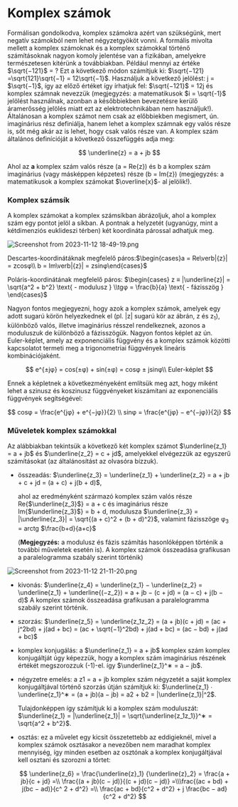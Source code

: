# Komplex számok

Formálisan gondolkodva, komplex számokra azért van szükségünk, mert negatív
számokból nem lehet négyzetgyököt vonni. A formális mivolta mellett a komplex számoknak és a
komplex számokkal történő számításoknak nagyon komoly jelentése van a fizikában, amelyekre
természetesen kitérünk a továbbiakban.
Például mennyi az értéke $\sqrt{−121}$ = ? Ezt a következő módon számítjuk ki: $\sqrt{−121} =\sqrt{121}\sqrt{−1} = 12\sqrt{−1}$. Használjuk a következő jelölést: j = $\sqrt{−1}$, így az előző értéket így írhatjuk
fel: $\sqrt{−121}$ = 12j és komplex számnak nevezzük (megjegyzés: a matematikusok $i = \sqrt{-1}$
jelölést használnak, azonban a későbbiekben bevezetésre kerülő áramerősség jelölés miatt ezt az
elektrotechnikában nem használjuk!).
Általánosan a komplex számot nem csak az előbbiekben megismert, ún. imaginárius rész
definiálja, hanem lehet a komplex számnak egy valós része is, sőt még akár az is lehet, hogy csak
valós része van. A komplex szám általános definícióját a következő összefüggés adja meg:

$$
\underline{z} = a + jb
$$

Ahol az **a** komplex szám valós része (a = Re{z}) és b a komplex szám imaginárius (vagy
másképpen képzetes) része (b = Im{z}) (megjegyzés: a matematikusok a komplex számokat $\overline{x}$-
al jelölik!).

### Komplex számsík

A komplex számokat a komplex számsíkban ábrázoljuk, ahol a komplex szám egy pontot
jelöl a síkban. A pontnak a helyzetét (ugyanúgy, mint a kétdimenziós euklideszi térben) két
koordináta párossal adhatjuk meg.

![Screenshot from 2023-11-12 18-49-19.png](Komplex%20sza%CC%81mok%2051bbb0cf0a7043579022e5098a582626/Screenshot_from_2023-11-12_18-49-19.png)

Descartes-koordinátáknak megfelelő páros:$\begin{cases}a = Re\verb|{z}| = zcosφ\\
b = Im\verb|{z}| = zsinφ\end{cases}$

Poláris-koordinátának megfelelő páros: $\begin{cases}
z ≡ |\underline{z}| = \sqrt{a^2 + b^2} \text{ - modulusz }
\\tgφ = \frac{b}{a} \text{ - fázisszög }
\end{cases}$

Nagyon fontos megjegyezni, hogy azok a komplex számok, amelyek egy adott sugarú
körön helyezkednek el (pl. |z| sugarú kör az ábrán, z és z$_1$), különböző valós, illetve
imaginárius résszel rendelkeznek, azonos a moduluszuk de különböző a fázisszögük.
Nagyon fontos képlet az ún. Euler-képlet, amely az exponenciális függvény és a komplex
számok közötti kapcsolatot termeti meg a trigonometriai függvények lineáris kombinációjaként.

$$
e^{±jφ} = cos(±φ) + sin(±φ) = cosφ ± jsinφ\\
Euler-képlet
$$

Ennek a képletnek a következményeként említsük meg azt, hogy miként lehet a szinusz és
koszinusz függvényeket kiszámítani az exponenciális függvények segítségével:

$$
cosφ = \frac{e^{jφ} + e^{−jφ}}{2}
\\
sinφ = \frac{e^{jφ} − e^{−jφ}}{2j}
$$

### Műveletek komplex számokkal

Az alábbiakban tekintsük a következő két komplex számot $\underline{z_1} = a + jb$ és $\underline{z_2} = c + jd$,
amelyekkel elvégezzük az egyszerű számításokat (az általánosítást az olvasóra bízzuk).

- összeadás:
$\underline{z_3} = \underline{z_1} + \underline{z_2} = a + jb + c + jd = (a + c) + j(b + d)$,
    
    ahol az eredményként származó komplex szám valós része Re{$\underline{z_3}$} = a + c és imaginárius része Im{$\underline{z_3}$} = b + d, modulusza $\underline{z_3} = |\underline{z_3}| = \sqrt{(a + c)^2 + (b + d)^2}$, valamint fázisszöge φ$_3$ = arctg $\frac{b+d}{a+c}$ 
    
    (**Megjegyzés:** a modulusz és fázis számítás hasonlóképpen történik a további műveletek
    esetén is). A komplex számok összeadása grafikusan a paralelogramma szabály szerint történik)
    

![Screenshot from 2023-11-12 21-11-20.png](Komplex%20sza%CC%81mok%2051bbb0cf0a7043579022e5098a582626/Screenshot_from_2023-11-12_21-11-20.png)

- kivonás:
$\underline{z_4} = \underline{z_1} − \underline{z_2} = \underline{z_1} + \underline{(−z_2}) = a + jb − (c + jd) = (a − c) + j(b − d)$
A komplex számok összeadása grafikusan a paralelogramma szabály szerint történik.
- szorzás:
$\underline{z_5} = \underline{z_1z_2} = (a + jb)(c + jd) = (ac + j^2bd) + j(ad + bc) = (ac + \sqrt{−1}^2bd) + j(ad + bc) = (ac − bd) + j(ad + bc)$
- komplex konjugálás: a $\underline{z_1} = a + jb$ komplex szám komplex konjugáltját úgy képezzük,
hogy a komplex szám imaginárius részének értékét megszorozzuk (-1)-el. így $\underline{z_1}^∗ = a − jb$.
- négyzetre emelés: a z1 = a + jb komplex szám négyzetét a saját komplex konjugáltjával
történő szorzás útján számítjuk ki: $\underline{z_1} ∙ \underline{z_1}^∗ = (a + jb)(a − jb) = a2 + b2 = |\underline{z_1}|^2$.
    
    Tulajdonképpen így számítjuk ki a komplex szám moduluszát: $\underline{z_1} = |\underline{z_1}| = \sqrt{\underline{z_1z_1}}^∗ = \sqrt{a^2 + b^2}$.
    
- osztás: ez a művelet egy kicsit összetettebb az eddigieknél, mivel a komplex számok
osztásakor a nevezőben nem maradhat komplex mennyiség, így minden esetben az osztónak a komplex konjugáltjával kell osztani és szorozni a törtet:
    
    $$
    \underline{z_6} = \frac{\underline{z}_1} {\underline{z}_2} 
    = \frac{a + jb}{c + jd} 
    =\\ \frac{(a + jb)(c − jd)}{(c + jd)(c − jd)}
    =\\\frac{(ac + bd) + j(bc − ad)}{c^
    2 + d^2} 
    =\\ \frac{ac + bd}{c^2 + d^2} + j
    \frac{bc − ad}{c^2 + d^2}
    $$